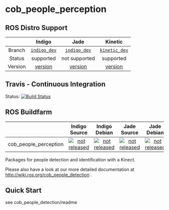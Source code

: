 cob_people_perception
===========

## ROS Distro Support

|         | Indigo | Jade | Kinetic |
|:-------:|:------:|:----:|:-------:|
| Branch  | [`indigo_dev`](https://github.com/ipa320/cob_people_perception/tree/indigo_dev) | [`indigo_dev`](https://github.com/ipa320/cob_people_perception/tree/indigo_dev) | [`kinetic_dev`](https://github.com/ipa320/cob_people_perception/tree/kinetic_dev) |
| Status  |  supported | not supported |  supported |
| Version | [version](http://repositories.ros.org/status_page/ros_indigo_default.html?q=cob_people_perception) | [version](http://repositories.ros.org/status_page/ros_jade_default.html?q=cob_people_perception) | [version](http://repositories.ros.org/status_page/ros_kinetic_default.html?q=cob_people_perception) |

## Travis - Continuous Integration

Status: [![Build Status](https://travis-ci.org/ipa320/cob_people_perception.svg?branch=msh_dev)](https://travis-ci.org/ipa320/cob_people_perception)

## ROS Buildfarm

|         | Indigo Source | Indigo Debian | Jade Source | Jade Debian |  Kinetic Source  |  Kinetic Debian |
|:-------:|:-------------------:|:-------------------:|:-------------------:|:-------------------:|:-------------------:|:-------------------:|
| cob_people_perception | [![not released](http://build.ros.org/buildStatus/icon?job=Isrc_uT__cob_people_perception__ubuntu_trusty__source)](http://build.ros.org/view/Isrc_uT/job/Isrc_uT__cob_people_perception__ubuntu_trusty__source/) | [![not released](http://build.ros.org/buildStatus/icon?job=Ibin_uT64__cob_people_perception__ubuntu_trusty_amd64__binary)](http://build.ros.org/view/Ibin_uT64/job/Ibin_uT64__cob_people_perception__ubuntu_trusty_amd64__binary/) | [![not released](http://build.ros.org/buildStatus/icon?job=Jsrc_uT__cob_people_perception__ubuntu_trusty__source)](http://build.ros.org/view/Jsrc_uT/job/Jsrc_uT__cob_people_perception__ubuntu_trusty__source/) | [![not released](http://build.ros.org/buildStatus/icon?job=Jbin_uT64__cob_people_perception__ubuntu_trusty_amd64__binary)](http://build.ros.org/view/Jbin_uT64/job/Jbin_uT64__cob_people_perception__ubuntu_trusty_amd64__binary/) | [![not released](http://build.ros.org/buildStatus/icon?job=Ksrc_uX__cob_people_perception__ubuntu_xenial__source)](http://build.ros.org/view/Ksrc_uX/job/Ksrc_uX__cob_people_perception__ubuntu_xenial__source/) | [![not released](http://build.ros.org/buildStatus/icon?job=Kbin_uX64__cob_people_perception__ubuntu_xenial_amd64__binary)](http://build.ros.org/view/Kbin_uX64/job/Kbin_uX64__cob_people_perception__ubuntu_xenial_amd64__binary/) |


Packages for people detection and identification with a Kinect.

Please also have a look at our more detailed documentation at http://wiki.ros.org/cob_people_detection .

Quick Start
-----------
see cob_people_detection/readme
